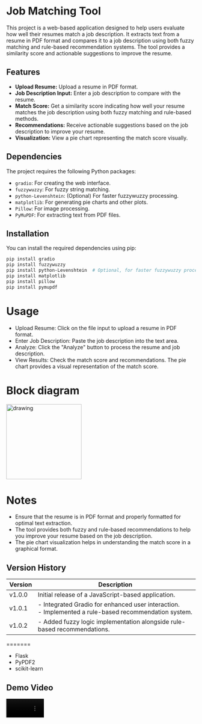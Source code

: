 # Job Matching Tool

This project is a web-based application designed to help users evaluate how well their resumes match a job description. It extracts text from a resume in PDF format and compares it to a job description using both fuzzy matching and rule-based recommendation systems. The tool provides a similarity score and actionable suggestions to improve the resume.

## Features

- **Upload Resume:** Upload a resume in PDF format.
- **Job Description Input:** Enter a job description to compare with the resume.
- **Match Score:** Get a similarity score indicating how well your resume matches the job description using both fuzzy matching and rule-based methods.
- **Recommendations:** Receive actionable suggestions based on the job description to improve your resume.
- **Visualization:** View a pie chart representing the match score visually.

## Dependencies

The project requires the following Python packages:

- `gradio`: For creating the web interface.
- `fuzzywuzzy`: For fuzzy string matching.
- `python-Levenshtein`: (Optional) For faster fuzzywuzzy processing.
- `matplotlib`: For generating pie charts and other plots.
- `Pillow`: For image processing.
- `PyMuPDF`: For extracting text from PDF files.

## Installation

You can install the required dependencies using pip:

```bash
pip install gradio
pip install fuzzywuzzy
pip install python-Levenshtein  # Optional, for faster fuzzywuzzy processing
pip install matplotlib
pip install pillow
pip install pymupdf
```

# Usage
- Upload Resume: Click on the file input to upload a resume in PDF format.
- Enter Job Description: Paste the job description into the text area.
- Analyze: Click the "Analyze" button to process the resume and job description.
- View Results: Check the match score and recommendations. The pie chart provides a visual representation of the match score.

# Block diagram
<img src="https://github.com/user-attachments/assets/e3f8dca0-daa6-436f-bddb-e7840881dadc" alt="drawing" style="width:200px;"/>


# Notes
- Ensure that the resume is in PDF format and properly formatted for optimal text extraction.
- The tool provides both fuzzy and rule-based recommendations to help you improve your resume based on the job description.
- The pie chart visualization helps in understanding the match score in a graphical format.

## Version History

| Version | Description                                       |
|---------|---------------------------------------------------|
| v1.0.0  | Initial release of a JavaScript-based application. |
| v1.0.1  | - Integrated Gradio for enhanced user interaction.<br>- Implemented a rule-based recommendation system. |
| v1.0.2  | - Added fuzzy logic implementation alongside rule-based recommendations. |

=======
- Flask
- PyPDF2
- scikit-learn

## Demo Video
<video src='https://github.com/user-attachments/assets/78553915-355e-4959-a7ad-65efef385aaf' width="100" height="auto" controls />
